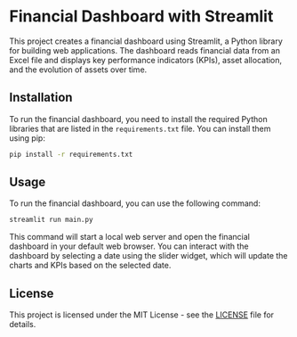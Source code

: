 # Financial Dashboard with Streamlit

This project creates a financial dashboard using Streamlit, a Python library for building web applications. The dashboard reads financial data from an Excel file and displays key performance indicators (KPIs), asset allocation, and the evolution of assets over time.

## Installation

To run the financial dashboard, you need to install the required Python libraries that are listed in the `requirements.txt` file. You can install them using pip:

```bash
pip install -r requirements.txt
```

## Usage

To run the financial dashboard, you can use the following command:

```bash
streamlit run main.py
```

This command will start a local web server and open the financial dashboard in your default web browser. You can interact with the dashboard by selecting a date using the slider widget, which will update the charts and KPIs based on the selected date.

## License

This project is licensed under the MIT License - see the [LICENSE](LICENSE) file for details.

